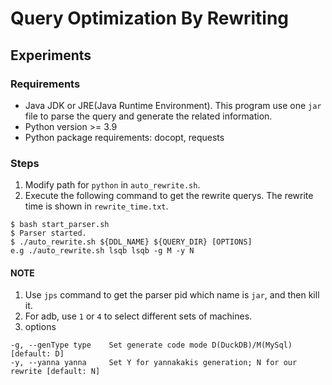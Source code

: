 # Query Optimization By Rewriting

## Experiments

### Requirements
- Java JDK or JRE(Java Runtime Environment). This program use one `jar` file to parse the query and generate the related information.
- Python version >= 3.9
- Python package requirements: docopt, requests

### Steps
1. Modify path for `python` in `auto_rewrite.sh`.
2. Execute the following command to get the rewrite querys. The rewrite time is shown in `rewrite_time.txt`.
```
$ bash start_parser.sh
$ Parser started.
$ ./auto_rewrite.sh ${DDL_NAME} ${QUERY_DIR} [OPTIONS]
e.g ./auto_rewrite.sh lsqb lsqb -g M -y N
```

#### NOTE
 1. Use `jps` command to get the parser pid which name is `jar`, and then kill it. 
 2. For adb, use `1` or `4` to select different sets of machines. 
 3. options
```
-g, --genType type    Set generate code mode D(DuckDB)/M(MySql) [default: D]
-y, --yanna yanna     Set Y for yannakakis generation; N for our rewrite [default: N]
```

